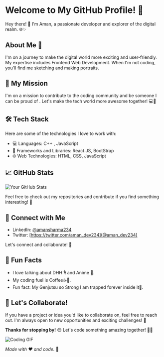 # Welcome to My GitHub Profile! 🚀

Hey there! 👋 I'm Aman, a passionate developer and explorer of the digital realm. 🌐✨

## About Me 🌟

I'm on a journey to make the digital world more exciting and user-friendly. My expertise includes Frontend Web Development. When I'm not coding, you'll find me sketching and making portraits.

## 🚀 My Mission

I'm on a mission to contribute to the coding community and be someone I can be proud of . Let's make the tech world more awesome together! 💻🌈

## 🛠️ Tech Stack

Here are some of the technologies I love to work with:

- 💻 Languages: C++ , JavaScript
- 🚀 Frameworks and Libraries: React.JS, BootStrap
- 🌐 Web Technologies: HTML, CSS, JavaScript

## 📈 GitHub Stats

![Your GitHub Stats](your-github-stats-image-link)

Feel free to check out my repositories and contribute if you find something interesting! 🎉

## 🔗 Connect with Me

- LinkedIn: [@amansharma234](www.linkedin.com/in/amansharma234)
- Twitter: [https://twitter.com/aman_dev234](@aman_dev234)

Let's connect and collaborate! 🤝

## 🌈 Fun Facts

- I love talking about DHH 🎙️ and Anime 🍜.
- My coding fuel is Coffee☕🧋.
- Fun fact: My Genjutsu so Strong I am trapped forever inside it🥲.

## 🎉 Let's Collaborate!

If you have a project or idea you'd like to collaborate on, feel free to reach out. I'm always open to new opportunities and exciting challenges! 🌟

**Thanks for stopping by!** 😊 Let's code something amazing together! 🚀✨

![Coding GIF](link-to-a-coding-gif.gif)

*Made with ❤️ and code.* 🌈
